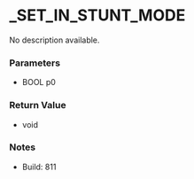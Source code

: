 # _SET_IN_STUNT_MODE

No description available.

### Parameters
* BOOL p0

### Return Value
* void

### Notes
* Build: 811

